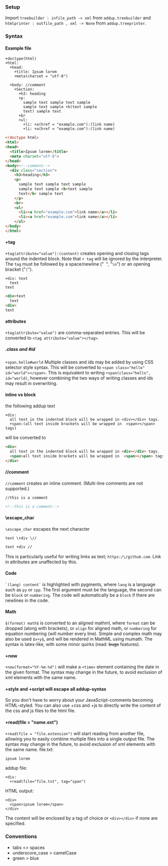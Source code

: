 <!--
### Setup
- In `addup.py`, change `file_to_read` to your addup-file, and change `file_to_write` to choose a name for your HTML-file.  
- If you're using spaces instead of tabs, change the `indent` input in the `Filereader` constructor. (Note: this will currently not work for `+("file.extension")`-loaded files).  
- To add a new customized tag, include an entry in `custom_tags.json`.
-->

### Setup
Import `treebuilder : infile_path -> xml` from `addup.treebuilder` and `htmlprinter : outfile_path , xml -> None` from `addup.treeprinter`.

### Syntax

#### Example file
```
+doctype(html)
+html:
  +head:
    +title: Ipsum lorem
    +meta(charset = "utf-8")

  +body: //comment
    +Section:
      +h3: heading
      +p:
        sample text sample text sample
        sample text sample +b(text sample
        text) sample text
      +br
      +ul:
        +li: +a(href = "example.com"):(link name)
        +li: +a(href = "example.com"):(link name)
```
```html
<!doctype html>
<html>
<head>
  <title>Ipsum lorem</title>
  <meta charset="utf-8">
</head>
<body><!--comment-->
  <div class="section">
    <h3>heading</h3>
    <p>
      sample text sample text sample
      sample text sample <b>text sample
      text</b> sample text
    </p>
    <br>
    <ul>
      <li><a href="example.com">link name</a></li>
      <li><a href="example.com">link name</a></li>
    </ul>
</body>
</html>
```

#### +tag
`+tag(attribute="value"):(content)` creates opening and closing tags around the indented block. Note that `+ tag` will be ignored by the interpreter. The `tag` must be followed by a space/newline ("` `", "`\n`") or an opening bracket ("`(`").
```
+div: text
  text
text
```
```html
<div>text
  text
<div>
text
```


#### attributes
`+tag(attribute="value")` are comma-separated entries. This will be converted to `<tag attribute="value"></tag>`.


##### .class and #id
`+span.hello#world` Multiple classes and ids may be added by using CSS selector style syntax. This will be converted to `<span class="hello" id="world"></span>`. This is equivalent to writing `+span(class="hello", id="world)`, however combining the two ways of writing classes and ids may result in overwriting.


#### inline vs block
the following addup text
```
+div:
  all text in the indented block will be wrapped in <div></div> tags.
  +span:(all text inside brackets will be wrapped in  <span></span> tags)
```
will be converted to
```html
<div>
  all text in the indented block will be wrapped in <div></div> tags.
  <span>all text inside brackets will be wrapped in  <span></span> tags</span>
</div>
```


#### //comment
`//comment` creates an inline comment. (Multi-line comments are not supported.)
```
//this is a comment
```
```html
<!--this is a comment-->
```

#### \escape_char
`\escape_char` escapes the next character
```
text \+div \//
```
```html
text +div //
```
This is particularly useful for writing links as text; `https:/\/github.com`. Link in attributes are unaffected by this.

#### Code
`` `(lang) content` `` is highlighted with pygments, where `lang` is a language such as `py` or `cpp`. The first argument must be the language, the second can be `block` or `numbering`. The code will automatically be a `block` if there are newlines in the code.

#### Math
`$(format) math$` is converted to an aligned mathml, where `format` can be dropped (along with brackets), or `align` for aligned math, or `numbering` for equation numbering (will number every line). Simple and complex math may also be used `$x+y$`, and will be rendered in MathML using mumath. The syntax is latex-like, with some minor quirks (read: ~~bugs~~ features).

#### +now
`+now(format="%Y-%m-%d")` will make a `<time>` element containing the date in the given format. The syntax may change in the future, to avoid exclusion of xml elements with the same name.

#### +style and +script will escape all addup-syntax
So you don't have to worry about your JavaScript-comments becoming HTML-styled. You can also use +css and +js to directly write the content of the css and js files to the html file.

#### +read(file = "name.ext")
`+read(file = "file.extension")` will start reading from another file, allowing you to easily combine multiple files into a single output file. The syntax may change in the future, to avoid exclusion of xml elements with the same name.
file.txt:
```txt
ipsum lorem
```
addup file:
```
+div:
  +read(file="file.txt", tag="span")
```
HTML output:
```
<div>
  <span>ipsum lorem</span>
</div>
```
The content will be enclosed by a tag of choice or `<div></div>` if none are specified.

<!--#### custom tags
Make more meaningful names to your tags by making customized names with attributes of your choice. Why not make a `+bold` tag, instead of the less meaningful `b`, or a `section` tags if you find yourself using many `div`s with a `section` class?  
There is no need to make these distinguishable from standard HTML-tags. The simpler the better.  
Custom tags must be defined using lower case letters in the json-file, but tags in your addup-file are case-insensitive.
`custom_tags.json`:
```json
{
"italic":
{
	"lang" : "HTML",
	"tags" :
	[
		{
			"html5tag"    : "i"
		}
	]
},
  
"section":
{
	"lang" : "HTML",
	"tags" :
	[
		{
			"html5tag"  : "div",
			"attributes" :
			{
				"class" : "section"
			}
		}
	]
}
}
```
-->

### Conventions
- tabs <> spaces  
- underscore\_case > camelCase  
- green > blue
